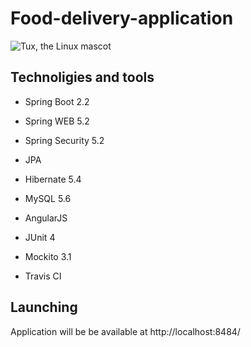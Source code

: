 # Food-delivery-application

![Tux, the Linux mascot](/assets/images/tux.png)
  
## Technoligies and tools
- Spring Boot 2.2

- Spring WEB 5.2

- Spring Security 5.2

- JPA

- Hibernate 5.4

- MySQL 5.6

- AngularJS

- JUnit 4

- Mockito 3.1

- Travis CI

  
## Launching
Application will be be available at http://localhost:8484/                                                                               
